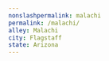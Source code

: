 ```yaml
---
﻿nonslashpermalink: malachi
permalink: /malachi/
alley: Malachi
city: Flagstaff
state: Arizona
---
```

